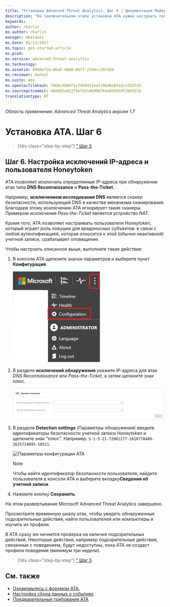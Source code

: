 ```yaml
---
title: "Установка Advanced Threat Analytics. Шаг 6 | Документация Майкрософт"
description: "На заключительном этапе установки ATA нужно настроить пользователя Honeytoken."
keywords: 
author: rkarlin
ms.author: rkarlin
manager: mbaldwin
ms.date: 01/23/2017
ms.topic: get-started-article
ms.prod: 
ms.service: advanced-threat-analytics
ms.technology: 
ms.assetid: 8980e724-06a6-40b0-8477-27d4cc29fd2b
ms.reviewer: bennyl
ms.suite: ems
ms.openlocfilehash: 70b8c4886f1c7459412eafc0646abfe1cc5d37d3
ms.sourcegitcommit: 49e892a82275efa5146998764e850959f20d3216
translationtype: HT
---
```

*Область применения: Advanced Threat Analytics версии 1.7*



# <a name="install-ata---step-6"></a>Установка ATA. Шаг 6

>[!div class="step-by-step"]
[" Шаг 5](install-ata-step5.md)

## <a name="step-6-configure--ip-address-exclusions-and-honeytoken-user"></a>Шаг 6. Настройка исключений IP-адреса и пользователя Honeytoken
ATA позволяет исключать определенные IP-адреса при обнаружении атак типа **DNS Reconnaissance** и **Pass-the-Ticket**. 

Например, **исключением исследования DNS** является сканер безопасности, использующий DNS в качестве механизма сканирования. Благодаря этому исключению ATA игнорирует такие сканеры. Примером исключения *Pass-the-Ticket* является устройство NAT.    

Кроме того, ATA позволяет настраивать пользователя Honeytoken, который играет роль ловушки для вредоносных субъектов: в связи с любой аутентификацией, которая относится к этой (обычно неактивной) учетной записи, срабатывает оповещение.

Чтобы настроить описанное выше, выполните такие действия:

1.  В консоли ATA щелкните значок параметров и выберите пункт **Конфигурация**.

    ![Параметры конфигурации ATA](media/ATA-config-icon.JPG)

2.  В разделе **исключений обнаружения** укажите IP-адреса для атак *DNS Reconnaissance* или *Pass-the-Ticket*, а затем щелкните знак *плюс*.

    ![Сохранить изменения](media/ATA-exclusions.png)

3.  В разделе **Detection settings** (Параметры обнаружения) введите идентификаторы безопасности учетной записи Honeytoken и щелкните знак "плюс". Например: `S-1-5-21-72081277-1610778489-2625714895-10511`.

    ![Параметры конфигурации ATA](media/ATA-honeytoken.png)

    > [!NOTE]
    > Чтобы найти идентификатор безопасности пользователя, найдите пользователя в консоли ATA и выберите вкладку**Сведения об учетной записи**. 

4.  Нажмите кнопку **Сохранить**.


На этом развертывание Microsoft Advanced Threat Analytics завершено.

Просмотрите временную шкалу атак, чтобы увидеть обнаруженные подозрительные действия, найти пользователей или компьютеры и изучить их профили.

В ATA сразу же начнется проверка на наличие подозрительных действий. Некоторые действия, например подозрительные действия, связанные с поведением, будут недоступны, пока ATA не создаст профили поведения (минимум три недели).


>[!div class="step-by-step"]
[" Шаг 5](install-ata-step5.md)


## <a name="see-also"></a>См. также

- [Ознакомьтесь с форумом ATA.](https://social.technet.microsoft.com/Forums/security/home?forum=mata)
- [Настройка сбора данных о событиях](configure-event-collection.md)
- [Предварительные требования ATA](/advanced-threat-analytics/plan-design/ata-prerequisites)


